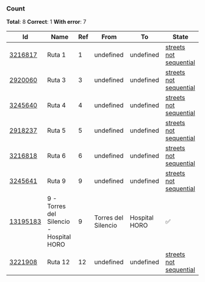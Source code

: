 ### Count
**Total**: 8  **Correct**: 1  **With error**: 7


| Id | Name | Ref | From | To | State |
| -- | ---- | --- | ---- | -- | ----- |
[3216817](https://www.openstreetmap.org/relation/3216817) | Ruta 1 | 1 | undefined | undefined | [streets not sequential](https://overpass-turbo.eu/?Q=//streets%20not%20sequential%0Arel(3216817);out%20geom;%0Away(822908481);out%20geom;%0Away(102445323);out%20geom;&R)
[2920060](https://www.openstreetmap.org/relation/2920060) | Ruta 3 | 3 | undefined | undefined | [streets not sequential](https://overpass-turbo.eu/?Q=//streets%20not%20sequential%0Arel(2920060);out%20geom;%0Away(85193865);out%20geom;%0Away(339383939);out%20geom;&R)
[3245640](https://www.openstreetmap.org/relation/3245640) | Ruta 4 | 4 | undefined | undefined | [streets not sequential](https://overpass-turbo.eu/?Q=//streets%20not%20sequential%0Arel(3245640);out%20geom;%0Away(831377614);out%20geom;%0Away(85583344);out%20geom;&R)
[2918237](https://www.openstreetmap.org/relation/2918237) | Ruta 5 | 5 | undefined | undefined | [streets not sequential](https://overpass-turbo.eu/?Q=//streets%20not%20sequential%0Arel(2918237);out%20geom;%0Away(85193865);out%20geom;%0Away(339383939);out%20geom;&R)
[3216818](https://www.openstreetmap.org/relation/3216818) | Ruta 6 | 6 | undefined | undefined | [streets not sequential](https://overpass-turbo.eu/?Q=//streets%20not%20sequential%0Arel(3216818);out%20geom;%0Away(86403191);out%20geom;%0Away(240568882);out%20geom;&R)
[3245641](https://www.openstreetmap.org/relation/3245641) | Ruta 9 | 9 | undefined | undefined | [streets not sequential](https://overpass-turbo.eu/?Q=//streets%20not%20sequential%0Arel(3245641);out%20geom;%0Away(831859421);out%20geom;%0Away(225707736);out%20geom;&R)
[13195183](https://www.openstreetmap.org/relation/13195183) | 9 - Torres del Silencio - Hospital HORO | 9 | Torres del Silencio | Hospital HORO | ✅
[3221908](https://www.openstreetmap.org/relation/3221908) | Ruta 12 | 12 | undefined | undefined | [streets not sequential](https://overpass-turbo.eu/?Q=//streets%20not%20sequential%0Arel(3221908);out%20geom;%0Away(102690587);out%20geom;%0Away(240568897);out%20geom;&R)